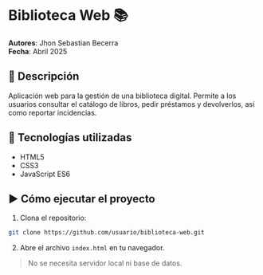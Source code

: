# Biblioteca Web 📚

**Autores**: Jhon Sebastian Becerra  
**Fecha**: Abril 2025  

## 📝 Descripción

Aplicación web para la gestión de una biblioteca digital. Permite a los usuarios consultar el catálogo de libros, pedir préstamos y devolverlos, así como reportar incidencias.

## 🧰 Tecnologías utilizadas

- HTML5  
- CSS3  
- JavaScript ES6  

## ▶️ Cómo ejecutar el proyecto

1. Clona el repositorio:
```bash
git clone https://github.com/usuario/biblioteca-web.git
```

2. Abre el archivo `index.html` en tu navegador.

> No se necesita servidor local ni base de datos.
